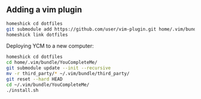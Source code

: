 Adding a vim plugin
-------------------

```bash
homeshick cd dotfiles
git submodule add https://github.com/user/vim-plugin.git home/.vim/bundle/vim-plugin
homeshick link dotfiles
```

Deploying YCM to a new computer:
```bash
homeshick cd dotfiles
cd home/.vim/bundle/YouCompleteMe/
git submodule update --init --recursive
mv -r third_party/* ~/.vim/bundle/third_party/
git reset --hard HEAD
cd ~/.vim/bundle/YouCompleteMe/
./install.sh
```
